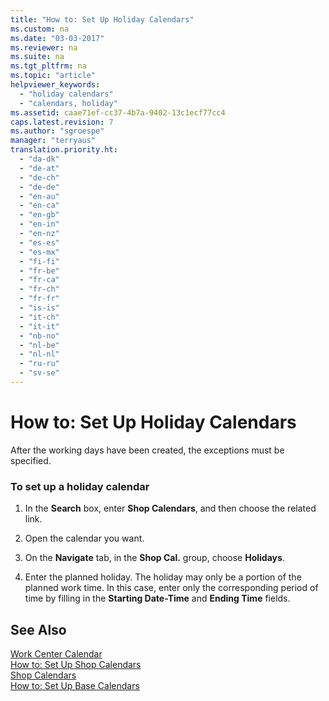 ```yaml
---
title: "How to: Set Up Holiday Calendars"
ms.custom: na
ms.date: "03-03-2017"
ms.reviewer: na
ms.suite: na
ms.tgt_pltfrm: na
ms.topic: "article"
helpviewer_keywords: 
  - "holiday calendars"
  - "calendars, holiday"
ms.assetid: caae71ef-cc37-4b7a-9402-13c1ecf77cc4
caps.latest.revision: 7
ms.author: "sgroespe"
manager: "terryaus"
translation.priority.ht: 
  - "da-dk"
  - "de-at"
  - "de-ch"
  - "de-de"
  - "en-au"
  - "en-ca"
  - "en-gb"
  - "en-in"
  - "en-nz"
  - "es-es"
  - "es-mx"
  - "fi-fi"
  - "fr-be"
  - "fr-ca"
  - "fr-ch"
  - "fr-fr"
  - "is-is"
  - "it-ch"
  - "it-it"
  - "nb-no"
  - "nl-be"
  - "nl-nl"
  - "ru-ru"
  - "sv-se"
---
```

# How to: Set Up Holiday Calendars
After the working days have been created, the exceptions must be specified.  
  
### To set up a holiday calendar  
  
1.  In the **Search** box, enter **Shop Calendars**, and then choose the related link.  
  
2.  Open the calendar you want.  
  
3.  On the **Navigate** tab, in the **Shop Cal.** group, choose **Holidays**.  
  
4.  Enter the planned holiday. The holiday may only be a portion of the planned work time. In this case, enter only the corresponding period of time by filling in the **Starting Date\-Time** and **Ending Time** fields.  
  
## See Also  
 [Work Center Calendar](../Topic/\($%20N_99000769%20Work%20Center%20Calendar%20$\).md)   
 [How to: Set Up Shop Calendars](../Production/how-to-set-up-shop-calendars.md)   
 [Shop Calendars](../OperationsPlanning/shop-calendars.md)   
 [How to: Set Up Base Calendars](../BusinessFunctionality/HowToSetUpBaseCalendars/how-to-set-up-base-calendars.md)